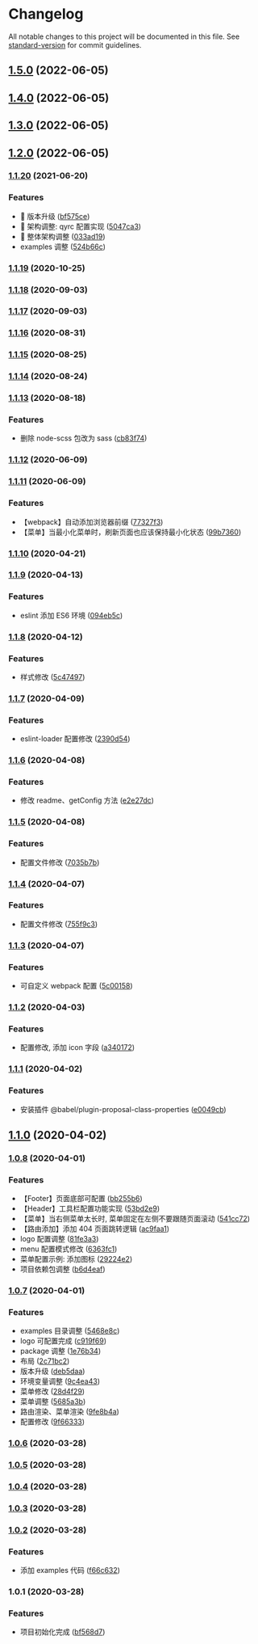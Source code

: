 # Changelog

All notable changes to this project will be documented in this file. See [standard-version](https://github.com/conventional-changelog/standard-version) for commit guidelines.

## [1.5.0](https://github.com/qianyin925/qy-create-react/compare/v1.4.0...v1.5.0) (2022-06-05)

## [1.4.0](https://github.com/qianyin925/qy-create-react/compare/v1.3.0...v1.4.0) (2022-06-05)

## [1.3.0](https://github.com/qianyin925/qy-create-react/compare/v1.2.0...v1.3.0) (2022-06-05)

## [1.2.0](https://github.com/qianyin925/qy-create-react/compare/v1.1.20...v1.2.0) (2022-06-05)

### [1.1.20](https://github.com/qianyin925/qy-create-react/compare/v1.1.19...v1.1.20) (2021-06-20)


### Features

* 🎸 版本升级 ([bf575ce](https://github.com/qianyin925/qy-create-react/commit/bf575ce2d8c1ee533a8b5ed13cec031df468c8aa))
* 🎸 架构调整: qyrc 配置实现 ([5047ca3](https://github.com/qianyin925/qy-create-react/commit/5047ca3fe165925aa0364aedf375e4633e40233a))
* 🎸 整体架构调整 ([033ad19](https://github.com/qianyin925/qy-create-react/commit/033ad1910b90265ae856ea93fad52d8563ec992c))
* examples 调整 ([524b66c](https://github.com/qianyin925/qy-create-react/commit/524b66ccade7d9ee8d3ec2918e1042b456f943e9))

### [1.1.19](https://github.com/qianyin925/qy-create-react/compare/v1.1.18...v1.1.19) (2020-10-25)

### [1.1.18](https://github.com/qianyin925/qy-create-react/compare/v1.1.17...v1.1.18) (2020-09-03)

### [1.1.17](https://github.com/qianyin925/qy-create-react/compare/v1.1.16...v1.1.17) (2020-09-03)

### [1.1.16](https://github.com/qianyin925/qy-create-react/compare/v1.1.15...v1.1.16) (2020-08-31)

### [1.1.15](https://github.com/qianyin925/qy-create-react/compare/v1.1.14...v1.1.15) (2020-08-25)

### [1.1.14](https://github.com/qianyin925/qy-create-react/compare/v1.1.13...v1.1.14) (2020-08-24)

### [1.1.13](https://github.com/qianyin925/qy-create-react/compare/v1.1.12...v1.1.13) (2020-08-18)


### Features

* 删除 node-scss 包改为 sass ([cb83f74](https://github.com/qianyin925/qy-create-react/commit/cb83f7459ba70c1c87800e52fb1607bf3550d42a))

### [1.1.12](https://github.com/qianyin925/qy-create-react/compare/v1.1.11...v1.1.12) (2020-06-09)

### [1.1.11](https://github.com/qianyin925/qy-create-react/compare/v1.1.10...v1.1.11) (2020-06-09)


### Features

* 【webpack】自动添加浏览器前缀 ([77327f3](https://github.com/qianyin925/qy-create-react/commit/77327f30c55d761cacfe9dcfe0d1298a5921fa90))
* 【菜单】当最小化菜单时，刷新页面也应该保持最小化状态 ([99b7360](https://github.com/qianyin925/qy-create-react/commit/99b7360d527df734fb3bc5a1c8fe13ea71fe5b9d))

### [1.1.10](https://github.com/qianyin925/qy-create-react/compare/v1.1.9...v1.1.10) (2020-04-21)

### [1.1.9](https://github.com/qianyin925/qy-create-react/compare/v1.1.8...v1.1.9) (2020-04-13)


### Features

* eslint 添加 ES6 环境 ([094eb5c](https://github.com/qianyin925/qy-create-react/commit/094eb5c3051f68370572dc58ec1e942fb062b3bf))

### [1.1.8](https://github.com/qianyin925/qy-create-react/compare/v1.1.7...v1.1.8) (2020-04-12)


### Features

* 样式修改 ([5c47497](https://github.com/qianyin925/qy-create-react/commit/5c474974ba526b28c8e656b5dc8e0b0d58fba51e))

### [1.1.7](https://github.com/qianyin925/qy-create-react/compare/v1.1.6...v1.1.7) (2020-04-09)


### Features

* eslint-loader 配置修改 ([2390d54](https://github.com/qianyin925/qy-create-react/commit/2390d546569dcb89f8a8ba22fa2836fee69d8c3f))

### [1.1.6](https://github.com/qianyin925/qy-create-react/compare/v1.1.5...v1.1.6) (2020-04-08)


### Features

* 修改 readme、getConfig 方法 ([e2e27dc](https://github.com/qianyin925/qy-create-react/commit/e2e27dc5a136e434e374e054bfac8fda77632c17))

### [1.1.5](https://github.com/qianyin925/qy-create-react/compare/v1.1.4...v1.1.5) (2020-04-08)


### Features

* 配置文件修改 ([7035b7b](https://github.com/qianyin925/qy-create-react/commit/7035b7bf3dc787642b6215807b018d6a2f4d5fd4))

### [1.1.4](https://github.com/qianyin925/qy-create-react/compare/v1.1.3...v1.1.4) (2020-04-07)


### Features

* 配置文件修改 ([755f9c3](https://github.com/qianyin925/qy-create-react/commit/755f9c3c329821b5e8c2e148c6b842369adf4d3b))

### [1.1.3](https://github.com/qianyin925/qy-create-react/compare/v1.1.2...v1.1.3) (2020-04-07)


### Features

* 可自定义 webpack 配置 ([5c00158](https://github.com/qianyin925/qy-create-react/commit/5c00158e7e818ce7c9cce685d4dce4fd8783a817))

### [1.1.2](https://github.com/qianyin925/qy-create-react/compare/v1.1.1...v1.1.2) (2020-04-03)


### Features

* 配置修改, 添加 icon 字段 ([a340172](https://github.com/qianyin925/qy-create-react/commit/a340172405c21811c2ad6b35fe9df0b08b15fdc2))

### [1.1.1](https://github.com/qianyin925/qy-create-react/compare/v1.1.0...v1.1.1) (2020-04-02)


### Features

* 安装插件 @babel/plugin-proposal-class-properties ([e0049cb](https://github.com/qianyin925/qy-create-react/commit/e0049cb7d05594a2d6a7178fa51e3ebbb0a857dd))

## [1.1.0](https://github.com/qianyin925/qy-create-react/compare/v1.0.8...v1.1.0) (2020-04-02)

### [1.0.8](https://github.com/qianyin925/qy-create-react/compare/v1.0.7...v1.0.8) (2020-04-01)


### Features

* 【Footer】页面底部可配置 ([bb255b6](https://github.com/qianyin925/qy-create-react/commit/bb255b6b59e539f7eb2ab8c7da680df2f975eb6e))
* 【Header】工具栏配置功能实现 ([53bd2e9](https://github.com/qianyin925/qy-create-react/commit/53bd2e9f730d372623d7ec7a7d85e43c8216fa2f))
* 【菜单】当右侧菜单太长时, 菜单固定在左侧不要跟随页面滚动 ([541cc72](https://github.com/qianyin925/qy-create-react/commit/541cc724163570c4b3ea57c8253883cd87964afb))
* 【路由添加】添加 404 页面跳转逻辑 ([ac9faa1](https://github.com/qianyin925/qy-create-react/commit/ac9faa184096b87ab9d0cfd3b9347ac067756949))
* logo 配置调整 ([81fe3a3](https://github.com/qianyin925/qy-create-react/commit/81fe3a38f10c3a10b4e2d4d134744680206806e9))
* menu 配置模式修改 ([6363fc1](https://github.com/qianyin925/qy-create-react/commit/6363fc1dd93321409eadb114620c3c6da08f4266))
* 菜单配置示例: 添加图标 ([29224e2](https://github.com/qianyin925/qy-create-react/commit/29224e2fe24b90744aedbf3bc1a93efbfafb7217))
* 项目依赖包调整 ([b6d4eaf](https://github.com/qianyin925/qy-create-react/commit/b6d4eaffc4b7bb83551cf6074d254ebc409c90cd))

### [1.0.7](https://github.com/qianyin925/qy-create-react/compare/v1.0.6...v1.0.7) (2020-04-01)


### Features

* examples 目录调整 ([5468e8c](https://github.com/qianyin925/qy-create-react/commit/5468e8c4b5a6820fadaf34f03e327f07e0f3c5e6))
* logo 可配置完成 ([c919f69](https://github.com/qianyin925/qy-create-react/commit/c919f694d2628bb681e72200962ad470fa4241dd))
* package 调整 ([1e76b34](https://github.com/qianyin925/qy-create-react/commit/1e76b34ef447be790c0d0caed159ea567a60da70))
* 布局 ([2c71bc2](https://github.com/qianyin925/qy-create-react/commit/2c71bc2a2cef4da417ecb5bb02f8f9139a6695e9))
* 版本升级 ([deb5daa](https://github.com/qianyin925/qy-create-react/commit/deb5daa96a35f307ba12754d0d8959f8091f347f))
* 环境变量调整 ([9c4ea43](https://github.com/qianyin925/qy-create-react/commit/9c4ea43714ffe754217d4716474b0fc2d93ccf82))
* 菜单修改 ([28d4f29](https://github.com/qianyin925/qy-create-react/commit/28d4f29b2045d52ef238f270460fc2e6bb33a49b))
* 菜单调整 ([5685a3b](https://github.com/qianyin925/qy-create-react/commit/5685a3b13d2ba8fea521be889d02579764b3ac0e))
* 路由渲染、菜单渲染 ([9fe8b4a](https://github.com/qianyin925/qy-create-react/commit/9fe8b4a05a20f22c5c45a0376e4f088fba167647))
* 配置修改 ([9f66333](https://github.com/qianyin925/qy-create-react/commit/9f663337dbe805a411b33bf7332168c9a9f5a418))

### [1.0.6](https://github.com/qianyin925/qy-create-react/compare/v1.0.5...v1.0.6) (2020-03-28)

### [1.0.5](https://github.com/qianyin925/qy-create-react/compare/v1.0.4...v1.0.5) (2020-03-28)

### [1.0.4](https://github.com/qianyin925/qy-create-react/compare/v1.0.3...v1.0.4) (2020-03-28)

### [1.0.3](https://github.com/qianyin925/qy-create-react/compare/v1.0.2...v1.0.3) (2020-03-28)

### [1.0.2](https://github.com/qianyin925/qy-create-react/compare/v1.0.1...v1.0.2) (2020-03-28)


### Features

* 添加 examples 代码 ([f66c632](https://github.com/qianyin925/qy-create-react/commit/f66c632db8627c1d84c479c74e9afb2413dbd15f))

### 1.0.1 (2020-03-28)


### Features

* 项目初始化完成 ([bf568d7](https://github.com/qianyin925/qy-create-react/commit/bf568d7e556925dfe1a61717c615207fc8d7d12a))
